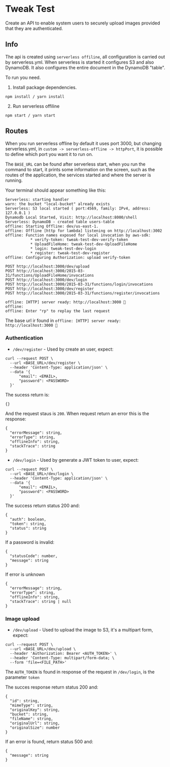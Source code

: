# Tweak Test

Create an API to enable system users to securely upload images provided that they are authenticated.

## Info

The api is created using `serverless offiline`, all configuration is carried out by serverless.yml.
When serverless is started it configures S3 and also DynamoDB. It also configures the entire document in the DynamoDB "table".

To run you need.

1. Install package dependencies.

```
npm install / yarn install
```

2. Run serverless offiline

```
npm start / yarn start
```

## Routes

When you run serverless offline by default it uses port 3000, but changing serverless.yml, in `custom -> serverless-offline -> httpPort`, it is possible to define which port you want it to run on.

The `BASE_URL` can be found after serverless start, when you run the command to start, it prints some information on the screen, such as the routes of the application, the services started and where the server is running.

Your terminal should appear something like this:

```
Serverless: starting handler
warn: the bucket "local-bucket" already exists
Serverless: S3 local started ( port:4569, family: IPv4, address: 127.0.0.1 )
Dynamodb Local Started, Visit: http://localhost:8000/shell
Serverless: DynamoDB - created table users-table
offline: Starting Offline: dev/us-east-1.
offline: Offline [http for lambda] listening on http://localhost:3002
offline: Function names exposed for local invocation by aws-sdk:
           * verify-token: tweak-test-dev-verify-token
           * UploadFileHome: tweak-test-dev-UploadFileHome
           * login: tweak-test-dev-login
           * register: tweak-test-dev-register
offline: Configuring Authorization: upload verify-token

POST http://localhost:3000/dev/upload
POST http://localhost:3000/2015-03-31/functions/UploadFileHome/invocations
POST http://localhost:3000/dev/login
POST http://localhost:3000/2015-03-31/functions/login/invocations
POST http://localhost:3000/dev/register
POST http://localhost:3000/2015-03-31/functions/register/invocations

offline: [HTTP] server ready: http://localhost:3000 🚀
offline:
offline: Enter "rp" to replay the last request
```

The base url ir found in
`offline: [HTTP] server ready: http://localhost:3000 🚀`

### Authentication

- `/dev/register` - Used by create an user, expect:

```
curl --request POST \
  --url <BASE_URL>/dev/register \
  --header 'Content-Type: application/json' \
  --data '{
	  "email": <EMAIL>,
	  "password": <PASSWORD>
  }'
```

The sucess return is:

```
{}
```

And the request staus is `200`.
When request return an error this is the response:

```
{
  "errorMessage": string,
  "errorType": string,
  "offlineInfo": string,
  "stackTrace": string
}
```

- `/dev/login` - Used by generate a JWT token to user, expect:

```
curl --request POST \
  --url <BASE_URL>/dev/login \
  --header 'Content-Type: application/json' \
  --data '{
	  "email": <EMAIL>,
	  "password": <PASSWORD>
  }'
```

The success return status 200 and:

```
{
  "auth": boolean,
  "token": string,
  "status": string
}
```

If a password is invalid:

```
{
  "statusCode": number,
  "message": string
}
```

If error is unknown

```
{
  "errorMessage": string,
  "errorType": string,
  "offlineInfo": string,
  "stackTrace": string | null
}
```

### Image upload

- `/dev/upload` - Used to upload the image to S3, it's a multipart form, expect:

```
curl --request POST \
  --url <BASE_URL>/dev/upload \
  --header 'Authorization: Bearer <AUTH_TOKEN>' \
  --header 'Content-Type: multipart/form-data; \
  --form 'file=<FILE_PATH>'
```

The `AUTH_TOKEN` is found in response of the request in `/dev/login`, is the parameter `token`

The succes response return status 200 and:

```
{
  "id": string,
  "mimeType": string,
  "originalKey": string,
  "bucket": string,
  "fileName": string,
  "originalUrl": string,
  "originalSize": number
}
```

If an error is found, return status 500 and:

```
{
  "message": string
}
```
